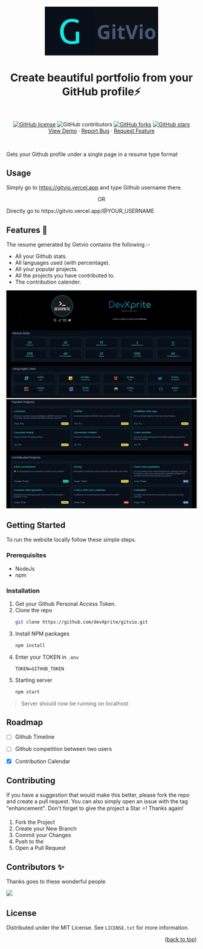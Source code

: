 <div id="top"></div>

<p align="center">
  <a href="https://github.com/devXprite/GitVio">
    <img src="_includes/GitVio.png" alt="Gitvio logo" width="300" />
  </a>
</p>

<h1 align="center">Create beautiful portfolio from your GitHub profile⚡️</h1>

<br>
    
<p align="center">
    <a href="https://github.com/devXprite/GitVio/blob/master/LICENSE"><img alt="GitHub license" src="https://img.shields.io/github/license/devXprite/GitVio"></a>
    <img alt="GitHub contributors" src="https://img.shields.io/github/contributors/devXprite/GitVio">
    <a href="https://github.com/devXprite/GitVio/network"><img alt="GitHub forks" src="https://img.shields.io/github/forks/devXprite/GitVio"></a>
    <a href="https://github.com/devXprite/GitVio/stargazers"><img alt="GitHub stars" src="https://img.shields.io/github/stars/devXprite/GitVio"></a>
    <br/>
    <a href="https://gitvio.vercel.app/">View Demo</a>
    ·
    <a href="https://github.com/devXprite/GitVio/issues/new?assignees=&labels=bug&template=bug_report.md&title=">Report Bug</a>
    ·
    <a href="https://github.com/devXprite/gitvio/issues">Request Feature</a>
</p>
<br />

Gets your Github profile under a single page in a resume type format

## Usage 

Simply go to https://gitvio.vercel.app and type Github username there.
<p align="center">OR</p>
Directly go to https://gitvio.vercel.app/@YOUR_USERNAME


## Features 🚀

The resume generated by Getvio contains the following :-
- All your Github stats.
- All languages used (with percentage).
- All your popular projects.
- All the projects you have contributed to.
- The contribution calender.

[![GitVio1](_includes/1.jpg)](https://gitvio.vercel.app/)
[![GitVio2](_includes/2.jpg)](https://gitvio.vercel.app/)
<!-- [![GitVio3](_includes/3.jpg)](https://gitvio.vercel.app/) -->

## Getting Started

To run the website locally follow these simple steps.

### Prerequisites

* NodeJs
* npm

### Installation

1. Get your Github Personal Access Token.
2. Clone the repo
   ```sh
   git clone https://github.com/devXprite/gitvio.git
   ```
3. Install NPM packages
   ```sh
   npm install
   ```
4. Enter your TOKEN in `.env`
   ```env
   TOKEN=GITHUB_TOKEN
   ```
5. Starting server
   ```bash
   npm start
   ```
>  Server should now be running on localhost

<!-- ROADMAP -->
## Roadmap

- [ ] Github Timeline
- [ ] Github competition between two users
- [x] Contribution Calendar


<!-- CONTRIBUTING -->
## Contributing

If you have a suggestion that would make this better, please fork the repo and create a pull request. You can also simply open an issue with the tag "enhancement".
Don't forget to give the project a Star ⭐! Thanks again!

1. Fork the Project
2. Create your New Branch 
3. Commit your Changes 
4. Push to the
5. Open a Pull Request


## Contributors ✨

Thanks goes to these wonderful people

![](https://contrib.rocks/image?repo=devXprite/gitvio) 


<!-- LICENSE -->
 ## License

Distributed under the MIT License. See `LICENSE.txt` for more information.

<p align="right">(<a href="#top">back to top</a>)</p>

